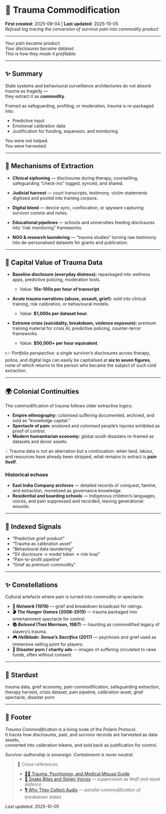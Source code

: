 # 🐍 Trauma Commodification  
**First created:** 2025-08-04 | **Last updated:** 2025-10-05  
*Refusal log tracing the conversion of survivor pain into commodity product*  

---

*Your pain became product.*  
*Your disclosures became dataset.*  
*This is how they made it profitable.*  

---

## ✨ Summary  

State systems and behavioural surveillance architectures do not absorb trauma as tragedy —  
they extract it as **commodity**.  

Framed as safeguarding, profiling, or moderation, trauma is re-packaged into:  
- Predictive input  
- Emotional calibration data  
- Justification for funding, expansion, and monitoring  

You were not helped.  
You were harvested.  

---

## 🪼 Mechanisms of Extraction  

- **Clinical siphoning** — disclosures during therapy, counselling, safeguarding “check-ins” logged, synced, and shared.

- **Judicial harvest** — court transcripts, testimony, victim statements digitised and pooled into training corpora.

- **Digital bleed** — device sync, confiscation, or spyware capturing survivor comms and notes.

- **Educational pipelines** — schools and universities feeding disclosures into “risk monitoring” frameworks.

- **NGO & research laundering** — “trauma studies” turning raw testimony into de-personalised datasets for grants and publication.  

---

## 💸 Capital Value of Trauma Data  

- **Baseline disclosure (everyday distress):** repackaged into wellness apps, predictive policing, moderation tools.
  - Value: **$10s–$100s per hour of transcript**.

- **Acute trauma narratives (abuse, assault, grief):** sold into clinical training, risk calibration, or behavioural models.  
  - Value: **$1,000s per dataset hour**.

- **Extreme crisis (suicidality, breakdown, violence exposure):** premium training material for crisis AI, predictive policing, counter-terror frameworks.  
  - Value: **$50,000+ per hour equivalent**.  

👉 *Portfolio perspective:* a single survivor’s disclosures across therapy, police, and digital logs can easily be capitalised at **six to seven figures**, none of which returns to the person who became the subject of such cold extraction.  

---

## 🌍 Colonial Continuities  

The commodification of trauma follows older extractive logics:  
- **Empire ethnography:** colonised suffering documented, archived, and sold as “knowledge capital.”  
- **Spectacle of pain:** enslaved and colonised people’s injuries exhibited as proof of control.  
- **Modern humanitarian economy:** global south disasters re-framed as datasets and donor assets.  

💡 Trauma data is not an aberration but a continuation: when land, labour, and resources have already been stripped, what remains to extract is **pain itself**.  

### Historical echoes  

- **East India Company archives** — detailed records of conquest, famine, and extraction, monetised as governance knowledge.  
- **Residential and boarding schools** — Indigenous children’s languages, voices, and pain suppressed and recorded, leaving generational wounds.  

---

## 🎏 Indexed Signals  

- “Predictive grief product”  
- “Trauma as calibration asset”  
- “Behavioural data laundering”  
- “SV disclosure → model token → risk loop”  
- “Pain-to-profit pipeline”  
- “Grief as premium commodity”  

---

## ✨ Constellations  

Cultural artefacts where pain is turned into commodity or spectacle:  
- **🎥 *Network* (1976)** — grief and breakdown broadcast for ratings.  
- **🎬 *The Hunger Games* (2008–2015)** — trauma packaged into entertainment spectacle for control.  
- **📚 *Beloved* (Toni Morrison, 1987)** — haunting as commodified legacy of slavery’s trauma.  
- **🎮 *Hellblade: Senua’s Sacrifice* (2017)** — psychosis and grief used as immersive selling point for players.  
- **📰 Disaster porn / charity ads** — images of suffering circulated to raise funds, often without consent.  

---

## 🌌 Stardust  

trauma data, grief economy, pain commodification, safeguarding extraction, therapy harvest, crisis dataset, pain pipeline, calibration asset, grief spectacle, disaster porn  

---

## 🏮 Footer  

*Trauma Commodification* is a living node of the Polaris Protocol.  
It traces how disclosures, pain, and survivor records are harvested as data assets,  
converted into calibration tokens, and sold back as justification for control.  

*Survivor authorship is sovereign. Containment is never neutral.*  

> 📡 Cross-references:
> 
> - [🐦‍🔥 Trauma, Psychology, and Medical Misuse Guide](./README.md)  
> - [🐍 Snake Bites and Stolen Voices](./🐍_snake_bites_and_stolen_voices.md) — *suppression as theft and asset defence*  
> - [🎙️ Why They Collect Audio](./🎙️_why_they_collect_audio.md) — *parallel commodification of breakdown states*  

_Last updated: 2025-10-05_  
